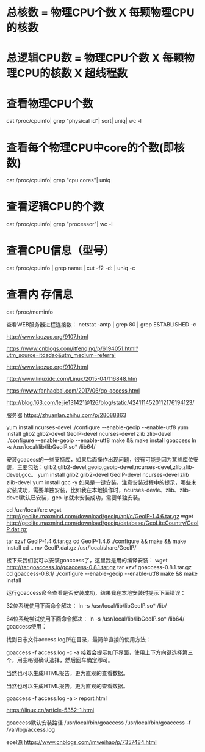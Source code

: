 
# 总核数 = 物理CPU个数 X 每颗物理CPU的核数 
# 总逻辑CPU数 = 物理CPU个数 X 每颗物理CPU的核数 X 超线程数

# 查看物理CPU个数
cat /proc/cpuinfo| grep "physical id"| sort| uniq| wc -l

# 查看每个物理CPU中core的个数(即核数)
cat /proc/cpuinfo| grep "cpu cores"| uniq

# 查看逻辑CPU的个数
cat /proc/cpuinfo| grep "processor"| wc -l

# 查看CPU信息（型号）
cat /proc/cpuinfo | grep name | cut -f2 -d: | uniq -c

# 查看内 存信息
 cat /proc/meminfo


查看WEB服务器进程连接数：
netstat -antp | grep 80 | grep ESTABLISHED -c

http://www.laozuo.org/9107.html

https://www.cnblogs.com/itfenqing/p/6194051.html?utm_source=itdadao&utm_medium=referral

http://www.laozuo.org/9107.html

http://www.linuxidc.com/Linux/2015-04/116848.htm

https://www.fanhaobai.com/2017/06/go-access.html

http://blog.163.com/leijie131421@126/blog/static/4241114520112176194123/


服务器
https://zhuanlan.zhihu.com/p/28088863


 yum install ncurses-devel
./configure --enable-geoip --enable-utf8
 yum install glib2 glib2-devel GeoIP-devel  ncurses-devel zlib zlib-devel
 ./configure --enable-geoip --enable-utf8
 make && make install
 goaccess
 ln -s /usr/local/lib/libGeoIP.so* /lib64/
 
 
 安装goacess的一些支持库，如果后面操作出现问题，很有可能是因为某些库位安装，主要包括：glib2,glib2-devel,geoip,geoip-devel,ncurses-devel,zlib,zlib-devel,gcc。
 yum install glib2 glib2-devel GeoIP-devel  ncurses-devel zlib zlib-devel
 yum install gcc -y
 如果是一键安装，注意安装过程中的提示，哪些未安装成功，需要单独安装，比如我在本地操作时，ncurses-devle、zlib、zlib-devel默认已安装，geo-ip就未安装成功，需要单独安装。
 
 cd /usr/local/src
wget http://geolite.maxmind.com/download/geoip/api/c/GeoIP-1.4.6.tar.gz
wget http://geolite.maxmind.com/download/geoip/database/GeoLiteCountry/GeoIP.dat.gz

tar xzvf GeoIP-1.4.6.tar.gz
cd GeoIP-1.4.6
./configure && make && make install
cd ..
mv GeoIP.dat.gz /usr/local/share/GeoIP/
 
接下来我们就可以安装goaccess了，这里我是用的编译安装：
wget http://tar.goaccess.io/goaccess-0.8.1.tar.gz
tar xzvf goaccess-0.8.1.tar.gz
cd goaccess-0.8.1/
./configure --enable-geoip --enable-utf8
make && make install

运行goaccess命令查看是否安装成功，结果我在本地安装时提示下面错误：

32位系统使用下面命令解决：
ln -s /usr/local/lib/libGeoIP.so* /lib/

64位系统尝试使用下面命令解决：
ln -s /usr/local/lib/libGeoIP.so* /lib64/
goaccess使用：

找到日志文件access.log所在目录，最简单直接的使用方法：

goaccess -f access.log -c -a
接着会提示如下界面，使用上下方向键选择第三个，用空格键确认选择，然后回车确定即可。

当然也可以生成HTML报告，更为直观的查看数据。

当然也可以生成HTML报告，更为直观的查看数据。

goaccess -f access.log -a > report.html


https://linux.cn/article-5352-1.html


goaccess默认安装路径
/usr/local/bin/goaccess
/usr/local/bin/goaccess -f /var/log/access.log

epel源
https://www.cnblogs.com/imweihao/p/7357484.html
